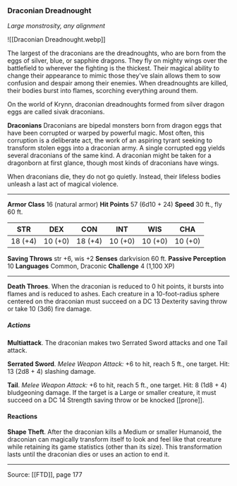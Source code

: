 ### Draconian Dreadnought
_Large monstrosity, any alignment_

![[Draconian Dreadnought.webp]]

The largest of the draconians are the dreadnoughts, who are born from the eggs of silver, blue, or sapphire dragons. They fly on mighty wings over the battlefield to wherever the fighting is the thickest. Their magical ability to change their appearance to mimic those they've slain allows them to sow confusion and despair among their enemies. When dreadnoughts are killed, their bodies burst into flames, scorching everything around them.

On the world of Krynn, draconian dreadnoughts formed from silver dragon eggs are called sivak draconians.


**Draconians** Draconians are bipedal monsters born from dragon eggs that have been corrupted or warped by powerful magic. Most often, this corruption is a deliberate act, the work of an aspiring tyrant seeking to transform stolen eggs into a draconian army. A single corrupted egg yields several draconians of the same kind. A draconian might be taken for a dragonborn at first glance, though most kinds of draconians have wings.

When draconians die, they do not go quietly. Instead, their lifeless bodies unleash a last act of magical violence.





---

**Armor Class** 16 (natural armor)
**Hit Points** 57 (6d10 + 24)
**Speed** 30 ft., fly 60 ft.

| STR     | DEX     | CON     | INT     | WIS     | CHA     |
|---------|---------|---------|---------|---------|---------|
| 18 (+4) | 10 (+0) | 18 (+4) | 10 (+0) | 10 (+0) | 10 (+0) |

**Saving Throws** str +6, wis +2
**Senses** darkvision 60 ft.
**Passive Perception** 10
**Languages** Common, Draconic
**Challenge** 4 (1,100 XP)

---

**Death Throes**. When the draconian is reduced to 0 hit points, it bursts into flames and is reduced to ashes. Each creature in a 10-foot-radius sphere centered on the draconian must succeed on a DC 13 Dexterity saving throw or take 10 (3d6) fire damage.

##### Actions
**Multiattack**. The draconian makes two Serrated Sword attacks and one Tail attack.

**Serrated Sword**. _Melee Weapon Attack:_ +6 to hit, reach 5 ft., one target. Hit: 13 (2d8 + 4) slashing damage.

**Tail**. _Melee Weapon Attack:_ +6 to hit, reach 5 ft., one target. Hit: 8 (1d8 + 4) bludgeoning damage. If the target is a Large or smaller creature, it must succeed on a DC 14 Strength saving throw or be knocked [[prone]].

#### Reactions
**Shape Theft**. After the draconian kills a Medium or smaller Humanoid, the draconian can magically transform itself to look and feel like that creature while retaining its game statistics (other than its size). This transformation lasts until the draconian dies or uses an action to end it.


---

Source: [[FTD]], page 177